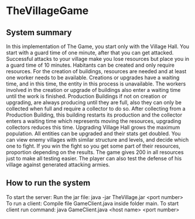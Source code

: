 # TheVillageGame
## System summary
In this implementation of The Game, you start only with the Village Hall. You start
with a guard time of one minute, after that you can get attacked. Successful attacks
to your village make you lose resources but place you in a guard time of 10 minutes.
Habitants can be created and only require resources. For the creation of buildings,
resources are needed and at least one worker needs to be available. Creations or
upgrades have a waiting time, and in this time, the entity in this process is
unavailable. The workers involved in the creation or upgrade of buildings also enter a
waiting time until the work is finished. Production Buildings if not on creation or
upgrading, are always producing until they are full, also they can only be collected
when full and require a collector to do so. After collecting from a Production Building,
this building restarts its production and the collector enters a waiting time which
represents moving the resources, upgrading collectors reduces this time. Upgrading
Village Hall grows the maximum population. All entities can be upgraded and their
stats get doubled. You can view enemy villages with similar structure and levels, and
decide which one to fight. If you win the fight so you get some part of their resources,
proportion depending on the results. The game gives 200 in all resources just to
make all testing easier. The player can also test the defense of his village against
generated attacking armies.
## How to run the system
To start the server:
Run the jar file: java -jar TheVillage.jar &lt;port number&gt;
To run a client:
Compile file GameClient.java inside folder main.
To start client run command: java GameClient.java &lt;host name&gt; &lt;port number&gt;
